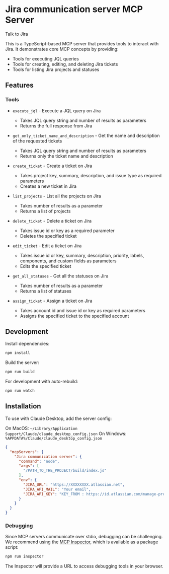 # Jira communication server MCP Server

Talk to Jira

This is a TypeScript-based MCP server that provides tools to interact with Jira. It demonstrates core MCP concepts by providing:

- Tools for executing JQL queries
- Tools for creating, editing, and deleting Jira tickets
- Tools for listing Jira projects and statuses

## Features

### Tools
- `execute_jql` - Execute a JQL query on Jira
  - Takes JQL query string and number of results as parameters
  - Returns the full response from Jira

- `get_only_ticket_name_and_description` - Get the name and description of the requested tickets
  - Takes JQL query string and number of results as parameters
  - Returns only the ticket name and description

- `create_ticket` - Create a ticket on Jira
  - Takes project key, summary, description, and issue type as required parameters
  - Creates a new ticket in Jira

- `list_projects` - List all the projects on Jira
  - Takes number of results as a parameter
  - Returns a list of projects

- `delete_ticket` - Delete a ticket on Jira
  - Takes issue id or key as a required parameter
  - Deletes the specified ticket

- `edit_ticket` - Edit a ticket on Jira
  - Takes issue id or key, summary, description, priority, labels, components, and custom fields as parameters
  - Edits the specified ticket

- `get_all_statuses` - Get all the statuses on Jira
  - Takes number of results as a parameter
  - Returns a list of statuses

- `assign_ticket` - Assign a ticket on Jira
  - Takes account id and issue id or key as required parameters
  - Assigns the specified ticket to the specified account

## Development

Install dependencies:
```bash
npm install
```

Build the server:
```bash
npm run build
```

For development with auto-rebuild:
```bash
npm run watch
```

## Installation

To use with Claude Desktop, add the server config:

On MacOS: `~/Library/Application Support/Claude/claude_desktop_config.json`
On Windows: `%APPDATA%/Claude/claude_desktop_config.json`

```json
{
  "mcpServers": {
    "Jira communication server": {
      "command": "node",
      "args": [
        "/PATH_TO_THE_PROJECT/build/index.js"
      ],
      "env": {
        "JIRA_URL": "https://XXXXXXXX.atlassian.net",
        "JIRA_API_MAIL": "Your email",
        "JIRA_API_KEY": "KEY_FROM : https://id.atlassian.com/manage-profile/security/api-tokens"
      }
    }
  }
}
```

### Debugging

Since MCP servers communicate over stdio, debugging can be challenging. We recommend using the [MCP Inspector](https://github.com/modelcontextprotocol/inspector), which is available as a package script:

```bash
npm run inspector
```

The Inspector will provide a URL to access debugging tools in your browser.
